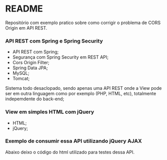 # README #
Repositório com exemplo pratico sobre como corrigir o problema de CORS Origin em API REST.

### API REST com Spring e Spring Security ###
* API REST com Spring;
* Segurança com Spring Security em REST API;
* Cors Origin Filter;
* Spring Data JPA;
* MySQL;
* Tomcat;

Sistema todo desaclopado, sendo apenas uma API REST onde a View pode ser em outra linguagem como por exemplo (PHP, HTML, etc), totalmente indepemdente do back-end;

### View em simples HTML com jQuery ###
* HTML;
* jQuery;

### Exemplo de consumir essa API utilizando jQuery AJAX ###

Abaixo deixo o código do html utilizado para testes dessa API.

<code>
	<html>
	<head>
		<title>Teste</title>
		<script src="https://ajax.googleapis.com/ajax/libs/jquery/2.1.1/jquery.min.js"></script>
		<script type="text/javascript">
			var settings = {
			  "async": true,
			  "crossDomain": true,
			  "url": "http://localhost:8080/spring-rest-api/api/v1/regra-acesso",
			  "method": "POST",
			  "headers": {
			    "content-type": "application/json",
			    "authorization": "Basic YWRtaW46c2FsbW9zODk=",
			    "cache-control": "no-cache"
			  },
			  "xhrFields": {
			       "withCredentials": true
			    },
			  "processData": false,
			  "data": "{\n\t\"nome\": \"CLIENTE4\"\n}"
			}

			$.ajax(settings).done(function (response) {
			  console.log(response);
			});
		</script>
	</head>
	<body>

	</body>
</html>

</code>
